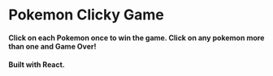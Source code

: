 # Pokemon Clicky Game

#### Click on each Pokemon once to win the game. Click on any pokemon more than one and Game Over!

#### Built with React.

